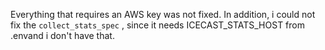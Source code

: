 Everything that requires an AWS key was not fixed. In addition, i could not fix the ```collect_stats_spec``` , since it needs ICECAST_STATS_HOST from .envand i don't have that.
